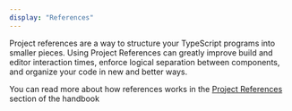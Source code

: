 ```yaml
---
display: "References"
---
```


Project references are a way to structure your TypeScript programs into smaller pieces. 
Using Project References can greatly improve build and editor interaction times, enforce logical separation between components, and organize your code in new and better ways.

You can read more about how references works in the [Project References](/docs/handbook/project-references.html) section of the handbook

